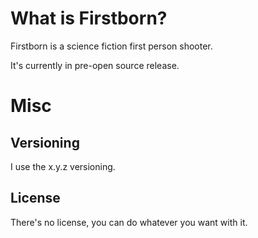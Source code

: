 # What is Firstborn?
Firstborn is a science fiction first person shooter.

It's currently in pre-open source release.
# Misc
## Versioning
I use the x.y.z versioning.
## License
There's no license, you can do whatever you want with it.
